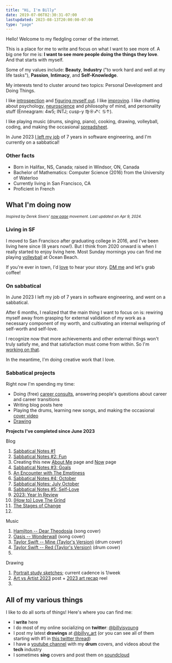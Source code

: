 ```yaml
---
title: "Hi, I'm Billy"
date: 2019-07-06T02:30:31-07:00
lastupdated: 2023-08-13T20:00:00-07:00
type: "page"
---
```


Hello! Welcome to my fledgling corner of the internet.

This is a place for me to write and focus on what I want to see more of. A big one for me is: **I want to see more people doing the things they love**. And that starts with myself.

Some of my values include: **Beauty**, **Industry** ("to work hard and well at my life tasks"), **Passion**, **Intimacy**, and **Self-Knowledge**.

My interests tend to cluster around two topics: Personal Development and Doing Things.

I like [introspection](https://billy.dev/posts/letter-29/) and [figuring myself out](https://billy.dev/posts/comparisons/). I like [improving](https://billy.dev/posts/5-25/). I like chatting about psychology, [neuroscience](https://billy.dev/posts/brain-and-ego/) and philosophy of mind, and personality stuff (Enneagram: 4w5; INTJ; cusp-y ♍️☼♐☾♋↑).

I like playing music (drums, singing, piano), cooking, drawing, volleyball, coding, and making the occasional [spreadsheet](https://billy.dev/posts/taxes/).

In June 2023 [I left my job](https://billy.dev/posts/new-game-plus/) of 7 years in software engineering, and I'm currently on a sabbatical!

### Other facts
- Born in Halifax, NS, Canada; raised in Windsor, ON, Canada
- Bachelor of Mathematics: Computer Science (2016) from the University of Waterloo
- Currently living in San Francisco, CA
- Proficient in French

<a name="now"></a>
## What I'm doing now
<small>_Inspired by Derek Sivers' [now page](https://nownownow.com/about) movement. Last updated on Apr 9, 2024._</small>

### Living in SF
I moved to San Francisco after graduating college in 2016, and I've been living here since (8 years now!). But I think from 2020 onward is when I really started to enjoy living here. Most Sunday mornings you can find me playing [volleyball](https://heylo.group/sfbv) at Ocean Beach.

If you're ever in town, I'd [love](https://twitter.com/billyisyoung/status/1745704925831831706) to hear your story. [DM me](https://twitter.com/billyisyoung) and let's grab coffee!

### On sabbatical
In June 2023 I left my job of 7 years in software engineering, and went on a sabbatical.

After 6 months, I realized that the main thing I want to focus on is: rewiring myself away from grasping for external validation of my work as a necessary component of my worth, and cultivating an internal wellspring of self-worth and self-love.

I recognize now that more achievements and other external things won't truly satisfy me, and that satisfaction must come from within. So I'm <a target="_blank" href="https://billy.dev/posts/sabbatical-notes/5/">working on that</a>.

In the meantime, I'm doing creative work that I love.

### Sabbatical projects
Right now I'm spending my time:

- Doing (free) [career consults](https://www.linkedin.com/feed/update/urn:li:activity:7110433966653935616/), answering people's questions about career and career transitions
- Writing blog posts here
- Playing the drums, learning new songs, and making the occasional [cover video](https://www.youtube.com/watch?v=H7jtI4stySI)
- [Drawing](https://www.instagram.com/billyy_art/)

**Projects I've completed since June 2023**

Blog
1. [Sabbatical Notes #1](https://billy.dev/posts/sabbatical-notes/1-doing/)
1. [Sabbatical Notes #2: Fun](https://billy.dev/posts/sabbatical-notes/2-fun/)
1. Creating this new [About Me]() page and [Now](#now) page
1. [Sabbatical Notes #3: Goals](https://billy.dev/posts/sabbatical-notes/3/)
1. [An Encounter with The Emptiness](https://billy.dev/posts/emptiness)
1. [Sabbatical Notes #4: October](https://billy.dev/posts/sabbatical-notes/4/)
1. [Sabbatical Notes: July October](https://billy.dev/posts/sabbatical-notes/recap1/)
1. [Sabbatical Notes #5: Self-Love](https://billy.dev/posts/sabbatical-notes/5/)
1. [2023: Year In Review](https://billy.dev/posts/2023-review/)
1. [(How to) Love The Grind](https://billy.dev/posts/love-the-grind/)
1. [The Stages of Change](https://billy.dev/posts/the-stages-of-change/)
1. 

Music
1. [Hamilton -- Dear Theodosia](https://soundcloud.com/billyisyoung/hamilton-dear-theodosia) (song cover)
1. [Oasis -- Wonderwall](https://soundcloud.com/billyisyoung/oasis-wonderwall) (song cover)
1. [Taylor Swift -- Mine (Taylor's Version)](https://www.youtube.com/watch?v=H7jtI4stySI) (drum cover)
1. [Taylor Swift -- Red (Taylor's Version)](https://www.youtube.com/watch?v=gpUGLWtg9zY) (drum cover)
1. 

Drawing
1. [Portrait study sketches](https://www.instagram.com/billyy_art/); current cadence is 1/week
1. [Art vs Artist 2023](https://www.instagram.com/p/C0hcPWjPvPW/) post + [2023 art recap](https://www.instagram.com/reel/C1Fgpi9ObpM/) reel
1. 

## All of my various things
I like to do all sorts of things! Here's where you can find me:

- I **write** here
- I do most of my online socializing on **twitter**: [@billyisyoung](https://twitter.com/billyisyoung)
- I post my latest **drawings** at [@billyy_art](https://www.instagram.com/billyy_art/) (or you can see all of them starting with #1 in [this twitter thread](https://twitter.com/billyisyoung/status/1328059097783160838))
- I have a [youtube channel](https://www.youtube.com/@billyy) with my **drum** covers, and videos about the **tech** industry
- I sometimes **sing** covers and post them on [soundcloud](https://soundcloud.com/billyisyoung)
